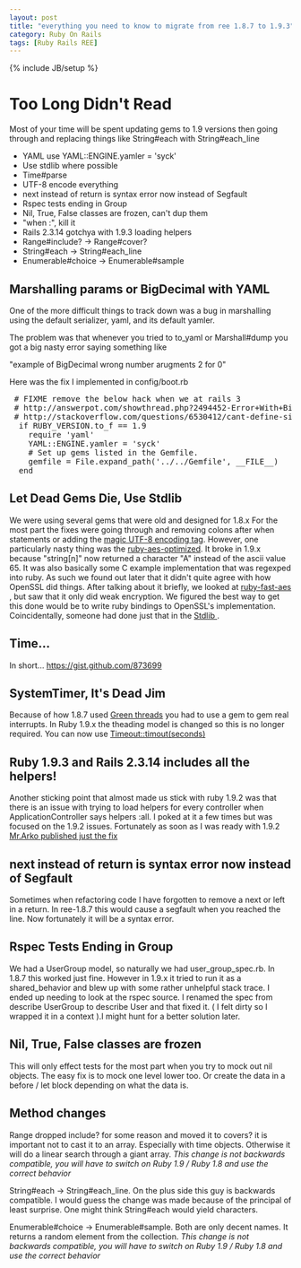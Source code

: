 ```yaml
---
layout: post
title: "everything you need to know to migrate from ree 1.8.7 to 1.9.3"
category: Ruby On Rails
tags: [Ruby Rails REE]
---
```

{% include JB/setup %}

# Too Long Didn't Read
Most of your time will be spent updating gems to 1.9 versions then going through
and replacing things like String#each with String#each_line
* YAML use  YAML::ENGINE.yamler = 'syck'
* Use stdlib where possible
* Time#parse
* UTF-8 encode everything
* next instead of return is syntax error now instead of Segfault
* Rspec tests ending in Group
* Nil, True, False classes are frozen, can't dup them
* "when :", kill it
* Rails 2.3.14 gotchya with 1.9.3 loading helpers
* Range#include? -> Range#cover?
* String#each -> String#each_line
* Enumerable#choice -> Enumerable#sample

## Marshalling params or BigDecimal with YAML

One of the more difficult things to track down was a bug in marshalling using
the default serializer, yaml, and its default yamler.

The problem was that whenever you tried to to_yaml or Marshall#dump
you got a big nasty error saying something like

"example of BigDecimal wrong number arugments 2 for 0"

Here was the fix I implemented in config/boot.rb
<pre>
 # FIXME remove the below hack when we at rails 3
 # http://answerpot.com/showthread.php?2494452-Error+With+BigDecimal+To_yaml
 # http://stackoverflow.com/questions/6530412/cant-define-singleton-method-encode-with-for-bigdecimal
  if RUBY_VERSION.to_f == 1.9
    require 'yaml'
    YAML::ENGINE.yamler = 'syck'
    # Set up gems listed in the Gemfile.
    gemfile = File.expand_path('../../Gemfile', __FILE__)
  end
</pre>


## Let Dead Gems Die, Use Stdlib
We were using several gems that were old and designed for 1.8.x
For the most part the fixes were going through and removing colons after when
statements or adding the
<a href="www.example.com"> magic UTF-8 encoding tag</a>.
However, one particularly nasty
thing was the
<a href="www.example.com"> ruby-aes-optimized</a>.
It broke in 1.9.x because "string[n]" now returned
a character "A" instead of the ascii value 65. It was also basically some C example
implementation that was regexped into ruby. As such we found out later that it didn't
quite agree with how OpenSSL did things. After talking about it briefly, we looked at
<a href="www.example.com"> ruby-fast-aes </a>,
but saw that it only did weak encryption. We figured the best way
to get this done would be to write ruby bindings to OpenSSL's implementation.
Coincidentally, someone had done just that in the <a href="www.example.com"> Stdlib </a>.

## Time...
In short...
https://gist.github.com/873699

## SystemTimer, It's Dead Jim
Because of how 1.8.7 used <a href="www.example.com">Green threads</a> you had to
use a gem to gem real interrupts. In Ruby 1.9.x the theading model is changed
so this is no longer required. You can now use
<a href="www.example.com"> Timeout::timout(seconds) </a>

## Ruby 1.9.3 and Rails 2.3.14 includes all the helpers!
Another sticking point that almost made us stick with ruby 1.9.2
was that there is an issue with trying to load helpers for every controller
when ApplicationController says helpers :all. I poked at it a few times
but was focused on the 1.9.2 issues. Fortunately as soon as I was ready with 1.9.2
<a href="www.example.com">Mr.Arko published just the fix</a>

## next instead of return is syntax error now instead of Segfault
Sometimes when refactoring code I have forgotten to remove a next or
left in a return. In ree-1.8.7 this would cause a segfault when you reached
the line. Now fortunately it will be a syntax error.

## Rspec Tests Ending in Group
We had a UserGroup model, so naturally we had user_group_spec.rb. In 1.8.7 this
worked just fine. However in 1.9.x it tried to run it as a shared_behavior
and blew up with some rather unhelpful stack trace. I ended up needing to look
at the rspec source. I renamed the spec from describe UserGroup to describe User
and that fixed it. ( I felt dirty so I wrapped it in a context ).I might hunt for a
better solution later.

## Nil, True, False classes are frozen
This will only effect tests for the most part when you try to mock out nil objects.
The easy fix is to mock one level lower too. Or create the data in a before / let block
depending on what the data is.

## Method changes
Range dropped include? for some reason and moved it to covers?
it is important not to cast it to an array. Especially with time objects.
Otherwise it will do a linear search through a giant array.
*This change is not backwards compatible, you will have to switch
on Ruby 1.9 / Ruby 1.8 and use the correct behavior*

String#each -> String#each_line. On the plus side this guy is backwards
compatible. I would guess the change was made because of the principal of
least surprise. One might think String#each would yield characters.

Enumerable#choice -> Enumerable#sample. Both are only decent names.
It returns a random element from the collection.
*This change is not backwards compatible, you will have to switch
on Ruby 1.9 / Ruby 1.8 and use the correct behavior*

